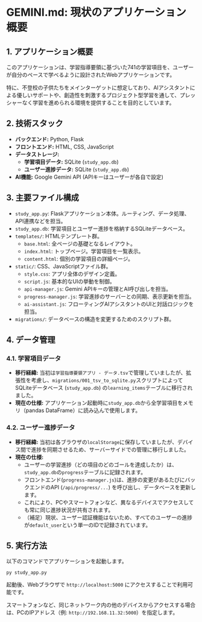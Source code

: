 # GEMINI.md: 現状のアプリケーション概要

## 1. アプリケーション概要

このアプリケーションは、学習指導要領に基づいた741の学習項目を、ユーザーが自分のペースで学べるように設計されたWebアプリケーションです。

特に、不登校の子供たちをメインターゲットに想定しており、AIアシスタントによる優しいサポートや、創造性を刺激するプロジェクト型学習を通して、プレッシャーなく学習を進められる環境を提供することを目的としています。

## 2. 技術スタック

- **バックエンド:** Python, Flask
- **フロントエンド:** HTML, CSS, JavaScript
- **データストレージ:**
  - **学習項目データ:** SQLite (`study_app.db`)
  - **ユーザー進捗データ:** SQLite (`study_app.db`)
- **AI機能:** Google Gemini API (APIキーはユーザーが各自で設定)

## 3. 主要ファイル構成

- `study_app.py`: Flaskアプリケーション本体。ルーティング、データ処理、API連携などを担当。
- `study_app.db`: 学習項目とユーザー進捗を格納するSQLiteデータベース。
- `templates/`: HTMLテンプレート群。
  - `base.html`: 全ページの基礎となるレイアウト。
  - `index.html`: トップページ。学習項目を一覧表示。
  - `content.html`: 個別の学習項目の詳細ページ。
- `static/`: CSS、JavaScriptファイル群。
  - `style.css`: アプリ全体のデザイン定義。
  - `script.js`: 基本的なUIの挙動を制御。
  - `api-manager.js`: Gemini APIキーの管理とAI呼び出しを担当。
  - `progress-manager.js`: 学習進捗のサーバーとの同期、表示更新を担当。
  - `ai-assistant.js`: フローティングAIアシスタントのUIと対話ロジックを担当。
- `migrations/`: データベースの構造を変更するためのスクリプト群。

## 4. データ管理

### 4.1. 学習項目データ

- **移行経緯:** 当初は`学習指導要領アプリ - データ.tsv`で管理していましたが、拡張性を考慮し、`migrations/001_tsv_to_sqlite.py`スクリプトによってSQLiteデータベース (`study_app.db`) の`learning_items`テーブルに移行されました。
- **現在の仕様:** アプリケーション起動時に`study_app.db`から全学習項目をメモリ（pandas DataFrame）に読み込んで使用します。

### 4.2. ユーザー進捗データ

- **移行経緯:** 当初は各ブラウザの`localStorage`に保存していましたが、デバイス間で進捗を同期させるため、サーバーサイドでの管理に移行しました。
- **現在の仕様:**
    - ユーザーの学習進捗（どの項目のどのゴールを達成したか）は、`study_app.db`の`progress`テーブルに記録されます。
    - フロントエンド(`progress-manager.js`)は、進捗の変更があるたびにバックエンドのAPI (`/api/progress/...`) を呼び出し、データベースを更新します。
    - これにより、PCやスマートフォンなど、異なるデバイスでアクセスしても常に同じ進捗状況が共有されます。
    - （補足）現状、ユーザー認証機能はないため、すべてのユーザーの進捗が`default_user`という単一のIDで記録されています。

## 5. 実行方法

以下のコマンドでアプリケーションを起動します。

```shell
py study_app.py
```

起動後、Webブラウザで `http://localhost:5000` にアクセスすることで利用可能です。

スマートフォンなど、同じネットワーク内の他のデバイスからアクセスする場合は、PCのIPアドレス（例: `http://192.168.11.32:5000`）を指定します。